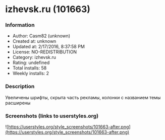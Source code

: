 # izhevsk.ru (101663)

### Information
- Author: Casm82 (unknown)
- Created at: unknown
- Updated at: 2/17/2016, 8:37:58 PM
- License: NO-REDISTRIBUTION
- Category: izhevsk.ru
- Rating: undefined
- Total installs: 58
- Weekly installs: 2


### Description
Увеличены шрифты, скрыта часть рекламы, колонки с названием темы расширены


### Screenshots (links to userstyles.org)
![https://userstyles.org/style_screenshots/101663-after.png](https://userstyles.org/style_screenshots/101663-after.png)



